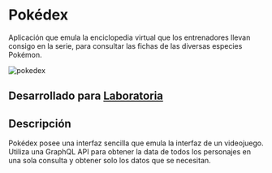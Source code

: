 # Pokédex
Aplicación que emula la enciclopedia virtual que los entrenadores llevan consigo en la serie, para consultar las fichas de las diversas especies Pokémon. 

 ![pokedex](https://user-images.githubusercontent.com/32860789/38184249-154e1c4a-360c-11e8-92da-256e256165ea.png)
 
 ## Desarrollado para [Laboratoria](http://www.laboratoria.la/)

## Descripción
Pokédex posee una interfaz sencilla que emula la interfaz de un videojuego. Utiliza una GraphQL API para obtener la data de todos los personajes en una sola consulta y obtener solo los datos que se necesitan.
